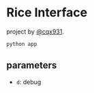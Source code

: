 # Rice Interface

project by [@cqx931](https://github.com/cqx931/).

```sh
python app
```

## parameters

- `d`: debug
